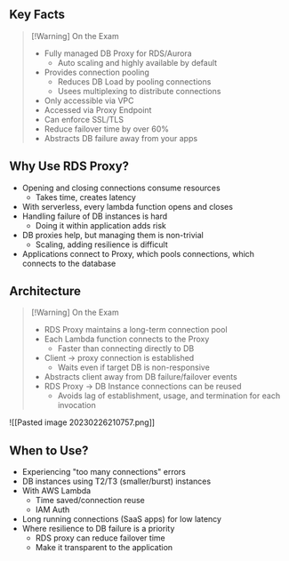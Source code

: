 ## Key Facts

> [!Warning] On the Exam
> - Fully managed DB Proxy for RDS/Aurora
>	 - Auto scaling and highly available by default
> - Provides connection pooling
>	- Reduces DB Load by pooling connections
>	- Usees multiplexing to distribute connections
> - Only accessible via VPC
> - Accessed via Proxy Endpoint
> - Can enforce SSL/TLS
> - Reduce failover time by over 60%
> - Abstracts DB failure away from your apps

## Why Use RDS Proxy?

- Opening and closing connections consume resources
	- Takes time, creates latency
- With serverless, every lambda function opens and closes
- Handling failure of DB instances is hard
	- Doing it within application adds risk
- DB proxies help, but managing them is non-trivial
	- Scaling, adding resilience is difficult
- Applications connect to Proxy, which pools connections, which connects to the database

## Architecture

>[!Warning] On the Exam
> - RDS Proxy maintains a long-term connection pool
> - Each Lambda function connects to the Proxy
> 	- Faster than connecting directly to DB
> - Client -> proxy connection is established
> 	- Waits even if target DB is non-responsive
> - Abstracts client away from DB failure/failover events
> - RDS Proxy -> DB Instance connections can be reused
> 	- Avoids lag of establishment, usage, and termination for each invocation

![[Pasted image 20230226210757.png]]

## When to Use?

- Experiencing "too many connections" errors
- DB instances using T2/T3 (smaller/burst) instances
- With AWS Lambda
	- Time saved/connection reuse
	- IAM Auth
- Long running connections (SaaS apps) for low latency
- Where resilience to DB failure is a priority
	- RDS proxy can reduce failover time
	- Make it transparent to the application